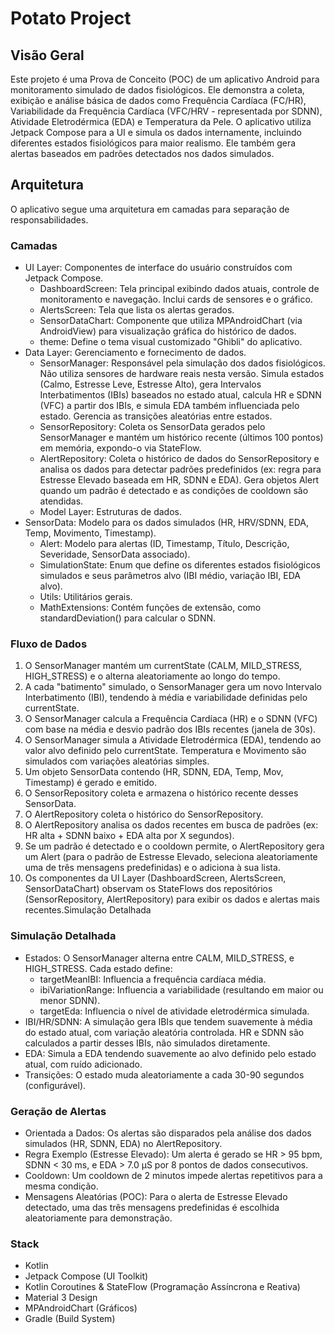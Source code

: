 # Potato Project

## Visão Geral

Este projeto é uma Prova de Conceito (POC) de um aplicativo Android para monitoramento simulado de dados fisiológicos. Ele demonstra a coleta, exibição e análise básica de dados como Frequência Cardíaca (FC/HR), Variabilidade da Frequência Cardíaca (VFC/HRV - representada por SDNN), Atividade Eletrodérmica (EDA) e Temperatura da Pele. O aplicativo utiliza Jetpack Compose para a UI e simula os dados internamente, incluindo diferentes estados fisiológicos para maior realismo. Ele também gera alertas baseados em padrões detectados nos dados simulados.

## Arquitetura

O aplicativo segue uma arquitetura em camadas para separação de responsabilidades.

### Camadas
- UI Layer: Componentes de interface do usuário construídos com Jetpack Compose.
    - DashboardScreen: Tela principal exibindo dados atuais, controle de monitoramento e navegação. Inclui cards de sensores e o gráfico.
    - AlertsScreen: Tela que lista os alertas gerados.
    - SensorDataChart: Componente que utiliza MPAndroidChart (via AndroidView) para visualização gráfica do histórico de dados.
    - theme: Define o tema visual customizado "Ghibli" do aplicativo.
- Data Layer: Gerenciamento e fornecimento de dados.
  - SensorManager: Responsável pela simulação dos dados fisiológicos. Não utiliza sensores de hardware reais nesta versão. Simula estados (Calmo, Estresse Leve, Estresse Alto), gera Intervalos Interbatimentos (IBIs) baseados no estado atual, calcula HR e SDNN (VFC) a partir dos IBIs, e simula EDA também influenciada pelo estado. Gerencia as transições aleatórias entre estados.
  - SensorRepository: Coleta os SensorData gerados pelo SensorManager e mantém um histórico recente (últimos 100 pontos) em memória, expondo-o via StateFlow.
  - AlertRepository: Coleta o histórico de dados do SensorRepository e analisa os dados para detectar padrões predefinidos (ex: regra para Estresse Elevado baseada em HR, SDNN e EDA). Gera objetos Alert quando um padrão é detectado e as condições de cooldown são atendidas.
  - Model Layer: Estruturas de dados.
- SensorData: Modelo para os dados simulados (HR, HRV/SDNN, EDA, Temp, Movimento, Timestamp).
  - Alert: Modelo para alertas (ID, Timestamp, Título, Descrição, Severidade, SensorData associado).
  - SimulationState: Enum que define os diferentes estados fisiológicos simulados e seus parâmetros alvo (IBI médio, variação IBI, EDA alvo).
  - Utils: Utilitários gerais.
  - MathExtensions: Contém funções de extensão, como standardDeviation() para calcular o SDNN.

### Fluxo de Dados

1) O SensorManager mantém um currentState (CALM, MILD_STRESS, HIGH_STRESS) e o alterna aleatoriamente ao longo do tempo.
2) A cada "batimento" simulado, o SensorManager gera um novo Intervalo Interbatimento (IBI), tendendo à média e variabilidade definidas pelo currentState.
3) O SensorManager calcula a Frequência Cardíaca (HR) e o SDNN (VFC) com base na média e desvio padrão dos IBIs recentes (janela de 30s).
4) O SensorManager simula a Atividade Eletrodérmica (EDA), tendendo ao valor alvo definido pelo currentState. Temperatura e Movimento são simulados com variações aleatórias simples.
5) Um objeto SensorData contendo (HR, SDNN, EDA, Temp, Mov, Timestamp) é gerado e emitido.
6) O SensorRepository coleta e armazena o histórico recente desses SensorData.
7) O AlertRepository coleta o histórico do SensorRepository.
8) O AlertRepository analisa os dados recentes em busca de padrões (ex: HR alta + SDNN baixo + EDA alta por X segundos).
9) Se um padrão é detectado e o cooldown permite, o AlertRepository gera um Alert (para o padrão de Estresse Elevado, seleciona aleatoriamente uma de três mensagens predefinidas) e o adiciona à sua lista.
10) Os componentes da UI Layer (DashboardScreen, AlertsScreen, SensorDataChart) observam os StateFlows dos repositórios (SensorRepository, AlertRepository) para exibir os dados e alertas mais recentes.Simulação Detalhada
   
### Simulação Detalhada

- Estados: O SensorManager alterna entre CALM, MILD_STRESS, e HIGH_STRESS. Cada estado define:
  - targetMeanIBI: Influencia a frequência cardíaca média.
  - ibiVariationRange: Influencia a variabilidade (resultando em maior ou menor SDNN).
  - targetEda: Influencia o nível de atividade eletrodérmica simulada.
- IBI/HR/SDNN: A simulação gera IBIs que tendem suavemente à média do estado atual, com variação aleatória controlada. HR e SDNN são calculados a partir desses IBIs, não simulados diretamente.
- EDA: Simula a EDA tendendo suavemente ao alvo definido pelo estado atual, com ruído adicionado.
- Transições: O estado muda aleatoriamente a cada 30-90 segundos (configurável).

### Geração de Alertas
- Orientada a Dados: Os alertas são disparados pela análise dos dados simulados (HR, SDNN, EDA) no AlertRepository.
- Regra Exemplo (Estresse Elevado): Um alerta é gerado se HR > 95 bpm, SDNN < 30 ms, e EDA > 7.0 µS por 8 pontos de dados consecutivos.
- Cooldown: Um cooldown de 2 minutos impede alertas repetitivos para a mesma condição.
- Mensagens Aleatórias (POC): Para o alerta de Estresse Elevado detectado, uma das três mensagens predefinidas é escolhida aleatoriamente para demonstração.


### Stack
- Kotlin
- Jetpack Compose (UI Toolkit)
- Kotlin Coroutines & StateFlow (Programação Assíncrona e Reativa)
- Material 3 Design
- MPAndroidChart (Gráficos)
- Gradle (Build System)